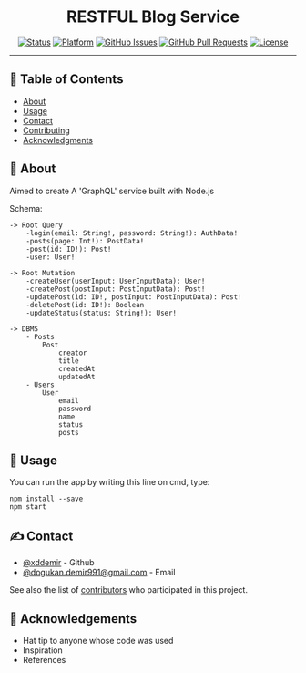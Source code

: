 <h1 align="center">RESTFUL Blog Service</h3>

<div align="center">

[![Status](https://img.shields.io/badge/status-active-success.svg)]()
[![Platform](https://img.shields.io/badge/platform-reddit-orange.svg)](https://www.reddit.com/user/Wordbook_Bot)
[![GitHub Issues](https://img.shields.io/github/issues/kylelobo/The-Documentation-Compendium.svg)](https://github.com/kylelobo/The-Documentation-Compendium/issues)
[![GitHub Pull Requests](https://img.shields.io/github/issues-pr/kylelobo/The-Documentation-Compendium.svg)](https://github.com/kylelobo/The-Documentation-Compendium/pulls)
[![License](https://img.shields.io/badge/license-MIT-blue.svg)](/LICENSE)

</div>

---


## 📝 Table of Contents

- [About](#about)
- [Usage](#usage)
- [Contact](#Contact)
- [Contributing](../CONTRIBUTING.md)
- [Acknowledgments](#acknowledgement)

## 🧐 About <a name = "about"></a>
Aimed to create A 'GraphQL' service built with Node.js

Schema:
```
-> Root Query
    -login(email: String!, password: String!): AuthData!
    -posts(page: Int!): PostData!
    -post(id: ID!): Post!
    -user: User!

-> Root Mutation
    -createUser(userInput: UserInputData): User!
    -createPost(postInput: PostInputData): Post!
    -updatePost(id: ID!, postInput: PostInputData): Post!
    -deletePost(id: ID!): Boolean
    -updateStatus(status: String!): User!

-> DBMS
    - Posts
        Post
            creator
            title
            createdAt
            updatedAt
    - Users
        User
            email
            password
            name
            status
            posts
```

## 🎈 Usage <a name = "usage"></a>

You can run the app by writing this line on cmd, type:

```
npm install --save
npm start
```

## ✍️ Contact <a name = "Contact"></a>

- [@xddemir](https://github.com/xddemir) - Github
- [@dogukan.demir991@gmail.com](dogukan.demir991@gmail.com) - Email


See also the list of [contributors](https://github.com/xddemir/Restful-Blog-Service/contributors) who participated in this project.

## 🎉 Acknowledgements <a name = "acknowledgement"></a>

- Hat tip to anyone whose code was used
- Inspiration
- References
